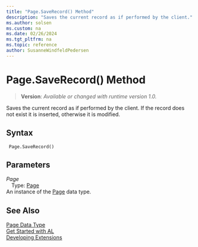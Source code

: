 ```yaml
---
title: "Page.SaveRecord() Method"
description: "Saves the current record as if performed by the client."
ms.author: solsen
ms.custom: na
ms.date: 02/26/2024
ms.tgt_pltfrm: na
ms.topic: reference
author: SusanneWindfeldPedersen
---
```

[//]: # (START>DO_NOT_EDIT)
[//]: # (IMPORTANT:Do not edit any of the content between here and the END>DO_NOT_EDIT.)
[//]: # (Any modifications should be made in the .xml files in the ModernDev repo.)
# Page.SaveRecord() Method
> **Version**: _Available or changed with runtime version 1.0._

Saves the current record as if performed by the client. If the record does not exist it is inserted, otherwise it is modified.


## Syntax
```AL
 Page.SaveRecord()
```
## Parameters
*Page*  
&emsp;Type: [Page](page-data-type.md)  
An instance of the [Page](page-data-type.md) data type.  


[//]: # (IMPORTANT: END>DO_NOT_EDIT)
## See Also
[Page Data Type](page-data-type.md)  
[Get Started with AL](../../devenv-get-started.md)  
[Developing Extensions](../../devenv-dev-overview.md)